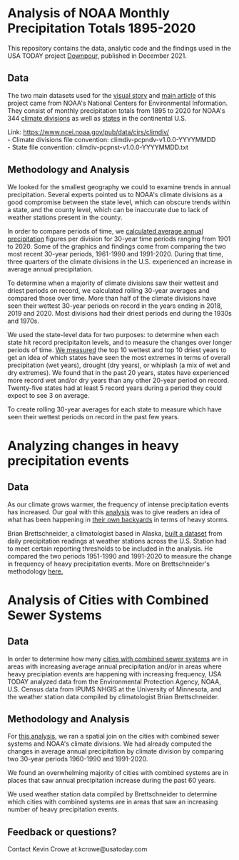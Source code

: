 <h1>Analysis of NOAA Monthly Precipitation Totals 1895-2020</h1>

This repository contains the data, analytic code and the findings used in the USA TODAY project <a href = "https://www.usatoday.com/in-depth/news/investigations/2021/11/30/climate-change-extreme-rainfall/8550366002/">Downpour</a>, published in December 2021. 

<h2>Data</h2>

The two main datasets used for the <a href = "https://www.usatoday.com/in-depth/graphics/2021/11/30/climate-change-impact-on-rainfall-in-your-state-explained/6249484001/">visual story</a> and <a href = "https://www.usatoday.com/in-depth/news/investigations/2021/11/30/climate-change-extreme-rainfall/8550366002/">main article</a> of this project came from NOAA's National Centers for Environmental Information. They consist of monthly precipitation totals from 1895 to 2020 for NOAA's 344 <a href = "https://github.com/kcrowebasspro/Downpour/blob/main/data/climdiv-pcpndv-v1.0.0-20211006.txt">climate divisions</a> as well as <a href = "https://github.com/kcrowebasspro/Downpour/blob/main/data/climdiv-pcpnst-v1.0_080521.txt">states</a> in the continental U.S.

Link: https://www.ncei.noaa.gov/pub/data/cirs/climdiv/
	<br>- Climate divisions file convention: climdiv-pcpndv-v1.0.0-YYYYMMDD
	<br>- State file convention: climdiv-pcpnst-v1.0.0-YYYYMMDD.txt

<h2>Methodology and Analysis</h2>

We looked for the smallest geography we could to examine trends in annual precipitation. Several experts pointed us to NOAA's climate divisions as a good compromise between the state level, which can obscure trends within a state, and the county level, which can be inaccurate due to lack of weather stations present in the county.

In order to compare periods of time, we <a href = "https://github.com/kcrowebasspro/Downpour/blob/main/scripts/NOAA_climate_division_avg_ann_precip_analysis.R">calculated average annual precipitation</a> figures per division for 30-year time periods ranging from 1901 to 2020. Some of the graphics and findings come from comparing the two most recent 30-year periods, 1961-1990 and 1991-2020. During that time, three quarters of the climate divisions in the U.S. experienced an increase in average annual precipitation. 

To determine when a majority of climate divisions saw their wettest and driest periods on record, we calculated rolling 30-year averages and compared those over time. More than half of the climate divisions have seen their wettest 30-year periods on record in the years ending in 2018, 2019 and 2020. Most divisions had their driest periods end during the 1930s and 1970s. 

We used the state-level data for two purposes: to determine when each state hit record precipitaiton levels, and to measure the changes over longer periods of time. <a href = "https://github.com/kcrowebasspro/Downpour/blob/main/scripts/NOAA_climate_division_state_level_data_analysis.R">We measured</a> the top 10 wettest and top 10 driest years to get an idea of which states have seen the most extremes in terms of overall precipitation (wet years), drought (dry years), or whiplash (a mix of wet and dry extremes). We found that in the past 20 years, states have experienced more record wet and/or dry years than any other 20-year period on record. Twenty-five states had at least 5 record years during a period they could expect to see 3 on average. 

To create rolling 30-year averages for each state to measure which have seen their wettest periods on record in the past few years.


<h1>Analyzing changes in heavy precipitation events</h1>

<h2>Data</h2>

As our climate grows warmer, the frequency of intense precipitation events has increased. Our goal with this <a href = "https://github.com/kcrowebasspro/Downpour/blob/main/scripts/Weather_station_analysis.R">analysis</a> was to give readers an idea of what has been happening in <a href = "https://www.usatoday.com/storytelling/news/investigation/rainfall-lookup/">their own backyards</a> in terms of heavy storms. 

Brian Brettschneider, a climatologist based in Alaska, <a href = "https://github.com/kcrowebasspro/Downpour/blob/main/data/Station_Data_USA_Today.xlsx">built a dataset</a> from daily precipitation readings at weather stations across the U.S. Station had to meet certain reporting thresholds to be included in the analysis. He compared the two periods 1951-1990 and 1991-2020 to measure the change in frequency of heavy precipitation events. More on Brettschneider's methodology <a href = "http://us-climate.blogspot.com/2021/05/">here.</a>

<h1>Analysis of Cities with Combined Sewer Systems</h1>

<h2>Data</h2>

In order to determine how many <a href = "https://www.usatoday.com/in-depth/news/investigations/2021/11/30/sewer-systems-climate-change/6201425001/">cities with combined sewer systems</a> are in areas with increasing average annual precipitation and/or in areas where heavy precipiation events are happening with increasing frequency, USA TODAY analyzed data from the Environmental Protection Agency, NOAA, U.S. Census data from IPUMS NHGIS at the University of Minnesota, and the weather station data compiled by climatologist Brian Brettschneider. 

<h2>Methodology and Analysis</h2>

For <a href = "https://github.com/kcrowebasspro/Downpour/blob/main/scripts/Cities_with_combined_sewer_systems_analysis.R">this analysis</a>, we ran a spatial join on the cities with combined sewer systems and NOAA's climate divisions. We had already computed the changes in average annual precipitation by climate division by comparing two 30-year periods 1960-1990 and 1991-2020. 

We found an overwhelming majority of cities with combined systems are in places that saw annual precipitation increase during the past 60 years. 

We used weather station data compiled by Brettschneider to determine which cities with combined systems are in areas that saw an increasing number of heavy precipitation events. 

<h2>Feedback or questions?</h2>
Contact Kevin Crowe at kcrowe@usatoday.com